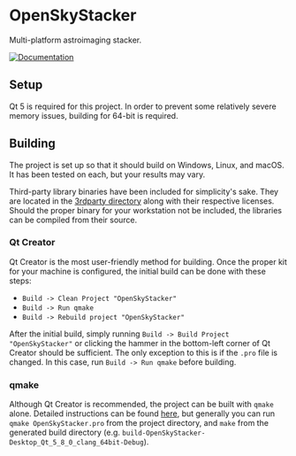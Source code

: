 # OpenSkyStacker

Multi-platform astroimaging stacker.

[![Documentation](https://codedocs.xyz/BenJuan26/OpenSkyStacker.svg)](https://codedocs.xyz/BenJuan26/OpenSkyStacker/)

## Setup

Qt 5 is required for this project. In order to prevent some relatively severe memory issues, building for 64-bit is required.

## Building

The project is set up so that it should build on Windows, Linux, and macOS. It has been tested on each, but your results may vary.

Third-party library binaries have been included for simplicity's sake. They are located in the [3rdparty directory](3rdparty) along with their respective licenses. Should the proper binary for your workstation not be included, the libraries can be compiled from their source.

### Qt Creator

Qt Creator is the most user-friendly method for building. Once the proper kit for your machine is configured, the initial build can be done with these steps:

* `Build -> Clean Project "OpenSkyStacker"`
* `Build -> Run qmake`
* `Build -> Rebuild project "OpenSkyStacker"`

After the initial build, simply running `Build -> Build Project "OpenSkyStacker"` or clicking the hammer in the bottom-left corner of Qt Creator should be sufficient. The only exception to this is if the `.pro` file is changed. In this case, run `Build -> Run qmake` before building.

### qmake

Although Qt Creator is recommended, the project can be built with `qmake` alone. Detailed instructions can be found [here](http://doc.qt.io/qt-5/qmake-running.html), but generally you can run `qmake OpenSkyStacker.pro` from the project directory, and `make` from the generated build directory (e.g. `build-OpenSkyStacker-Desktop_Qt_5_8_0_clang_64bit-Debug`).
